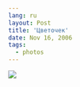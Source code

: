 ```yaml
---
lang: ru
layout: Post
title: 'Цветочек'
date: Nov 16, 2006
tags:
  - photos
---
```


![](/images/blog/Sapegin-Artem-20D-2006-07-21-223-2387-lj.jpg)
